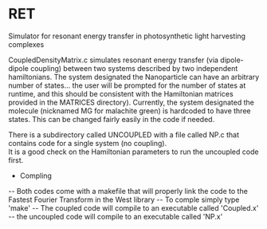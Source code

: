 # RET
Simulator for resonant energy transfer in photosynthetic light harvesting complexes

CoupledDensityMatrix.c simulates resonant energy transfer (via dipole-dipole coupling) between two systems described by 
two independent hamiltonians.  The system designated the Nanoparticle can have an arbitrary number of states...
the user will be prompted for the number of states at runtime, and this should be consistent with
the Hamiltonian matrices provided in the MATRICES directory).
Currently, the system designated the molecule (nicknamed MG for malachite green) is hardcoded to have three states.
This can be changed fairly easily in the code if needed.

There is a subdirectory called UNCOUPLED with a file called NP.c that contains code for a single system (no coupling).  
It is a good check on the Hamiltonian parameters to run the uncoupled code first.  

- Compling

-- Both codes come with a makefile that will properly link the code to the Fastest Fourier Transform in the West library
-- To comple simply type 'make' 
-- The coupled code will compile to an executable called 'Coupled.x'
-- the uncoupled code will compile to an executable called 'NP.x'
